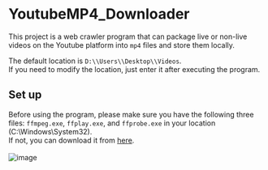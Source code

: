 # YoutubeMP4_Downloader
This project is a web crawler program that can package live or non-live videos on the Youtube platform into `mp4` files and store them locally.<br>

The default location is `D:\\Users\\Desktop\\Videos`. <br>
If you need to modify the location, just enter it after executing the program.

## Set up
Before using the program, please make sure you have the following three files: `ffmpeg.exe`, `ffplay.exe`, and `ffprobe.exe` in your location (C:\Windows\System32).<br>
If not, you can download it from [here](https://drive.google.com/file/d/1jV8vy86eWKT-ahXHvo4lvWTsTxTAoN_E/view?usp=share_link).<br>
<br>
![image](https://user-images.githubusercontent.com/64908603/217996527-8f0a49a9-8520-4ed1-944d-4d8bee6857fd.png)

